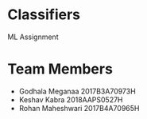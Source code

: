 # Classifiers
ML Assignment

# Team Members
* Godhala Meganaa 2017B3A70973H
* Keshav Kabra 2018AAPS0527H
* Rohan Maheshwari 2017B4A70965H



